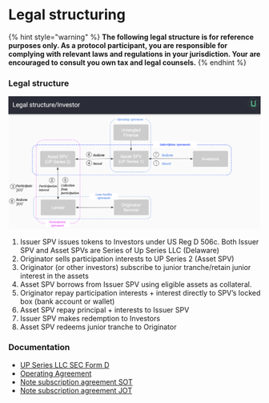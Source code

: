# Legal structuring

{% hint style="warning" %}
**The following legal structure is for reference purposes only. As a protocol participant, you are responsible for complying with relevant laws and regulations in your jurisdiction. Your are encouraged to consult you own tax and legal counsels.**&#x20;
{% endhint %}

### Legal structure

![A legal structure set up by Untangled Finance Limted  ](<../.gitbook/assets/image (1).png>)

1. Issuer SPV issues tokens to Investors under US Reg D 506c. Both Issuer SPV and Asset SPVs are Series of Up Series LLC (Delaware)&#x20;
2. Originator sells participation interests to UP Series 2 (Asset SPV)&#x20;
3. Originator (or other investors) subscribe to junior tranche/retain junior interest in the assets&#x20;
4. Asset SPV borrows from Issuer SPV using eligible assets as collateral.&#x20;
5. Originator repay participation interests + interest directly to SPV’s locked box (bank account or wallet)&#x20;
6. Asset SPV repay principal + interests to Issuer SPV&#x20;
7. Issuer SPV makes redemption to Investors&#x20;
8. Asset SPV redeems junior tranche to Originator

### Documentation&#x20;

* [UP Series LLC SEC Form D](https://drive.google.com/open?id=1doUMTDMMXzwl5XV7ei9aAW\_HhpW1bERS\&authuser=quan.le%40untangled.finance\&usp=drive\_fs)&#x20;
* [Operating Agreement ](https://docs.google.com/document/d/1LHFkYJZTZm61V\_yZVfo\_iJWFDe5G29ztG29mpWYNAKM?authuser=quan.le%40untangled.finance\&usp=drive\_fs)
* [Note subscription agreement SOT](https://docs.google.com/document/d/1-sp\_vO-A-6PG5udm\_59Fnjq3rnGOjWCo?rtpof=true\&authuser=quan.le%40untangled.finance\&usp=drive\_fs)&#x20;
* [Note subscription agreement JOT](https://docs.google.com/document/d/1Ma9egHC2y8jnq1fla0DHh3Go5TcWJwey?rtpof=true\&authuser=quan.le%40untangled.finance\&usp=drive\_fs)

